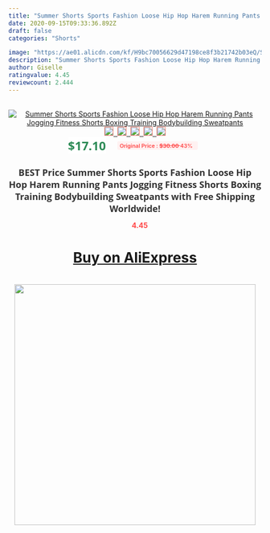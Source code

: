 ```yaml
---
title: "Summer Shorts Sports Fashion Loose Hip Hop Harem Running Pants Jogging Fitness Shorts Boxing Training Bodybuilding Sweatpants"
date: 2020-09-15T09:33:36.892Z
draft: false
categories: "Shorts"

image: "https://ae01.alicdn.com/kf/H9bc70056629d47198ce8f3b21742b03eQ/Summer-Shorts-Sports-Fashion-Loose-Hip-Hop-Harem-Running-Pants-Jogging-Fitness-Shorts-Boxing-Training-Bodybuilding.jpg"
description: "Summer Shorts Sports Fashion Loose Hip Hop Harem Running Pants Jogging Fitness Shorts Boxing Training Bodybuilding Sweatpants"
author: Giselle
ratingvalue: 4.45
reviewcount: 2.444
---
```

<br>
<div style="text-align: center;">
<a href="https://s.click.aliexpress.com/e/_9uphbn" target="_blank" rel="nofollow noopener noreferrer"><img alt="Summer Shorts Sports Fashion Loose Hip Hop Harem Running Pants Jogging Fitness Shorts Boxing Training Bodybuilding Sweatpants" class="magnifier-image" src="https://ae01.alicdn.com/kf/H9bc70056629d47198ce8f3b21742b03eQ/Summer-Shorts-Sports-Fashion-Loose-Hip-Hop-Harem-Running-Pants-Jogging-Fitness-Shorts-Boxing-Training-Bodybuilding.jpg_640x640.jpg">
<br>
<img style="border:1px solid salmon" src="https://ae01.alicdn.com/kf/H9bc70056629d47198ce8f3b21742b03eQ/Summer-Shorts-Sports-Fashion-Loose-Hip-Hop-Harem-Running-Pants-Jogging-Fitness-Shorts-Boxing-Training-Bodybuilding.jpg_120x120.jpg">&nbsp;&nbsp;<img style="border:1px solid salmon" src="https://ae01.alicdn.com/kf/H15b39a58f3304e10b6f012ba9ef1b358g/Summer-Shorts-Sports-Fashion-Loose-Hip-Hop-Harem-Running-Pants-Jogging-Fitness-Shorts-Boxing-Training-Bodybuilding.jpg_120x120.jpg">&nbsp;&nbsp;<img style="border:1px solid salmon" src="https://ae01.alicdn.com/kf/H76af09a496c14135bac5b17dd2b60acau/Summer-Shorts-Sports-Fashion-Loose-Hip-Hop-Harem-Running-Pants-Jogging-Fitness-Shorts-Boxing-Training-Bodybuilding.jpg_120x120.jpg">&nbsp;&nbsp;<img style="border:1px solid salmon" src="https://ae01.alicdn.com/kf/Haa098edba75744e39155bd75a1ec1f5ct/Summer-Shorts-Sports-Fashion-Loose-Hip-Hop-Harem-Running-Pants-Jogging-Fitness-Shorts-Boxing-Training-Bodybuilding.jpg_120x120.jpg">&nbsp;&nbsp;<img style="border:1px solid salmon" src="https://ae01.alicdn.com/kf/Haf9fb65c2eb74e48958b0693a391e33cv/Summer-Shorts-Sports-Fashion-Loose-Hip-Hop-Harem-Running-Pants-Jogging-Fitness-Shorts-Boxing-Training-Bodybuilding.jpg_120x120.jpg"></a></div><br0>
<div style="text-align: center;"><span style="background-color: white; border: 0px; box-sizing: border-box; color: seagreen; display: inline-block; font-family: &quot;open sans&quot; , &quot;arial&quot; , &quot;helvetica&quot; , sans-serif , &quot;heiti&quot;; font-size: 24px; font-stretch: inherit; font-weight: 700; line-height: inherit; margin: 0px 10px 0px 0px; padding: 0px; vertical-align: middle;">$17.10 </span>
<span style="background: rgb(255 , 241 , 241); border-radius: 3px; border: 0px; box-sizing: border-box; color: #ff4747; display: inline-block; font-family: inherit; font-size: 12px; font-stretch: inherit; font-style: inherit; font-variant: inherit; font-weight: 600; line-height: inherit; margin: 0px; padding: 2px 5px; transform: scale(0.9); vertical-align: middle;">Original Price : <b style="text-decoration: line-through;">$30.00 </b> 43%&nbsp;&nbsp;</span></div>
<h1 style="color: #333333; display: inline-block; font-family: &quot;open sans&quot; , &quot;arial&quot; , &quot;helvetica&quot; , sans-serif , &quot;heiti&quot;; font-size: 18px; font-stretch: inherit; font-weight: 700; text-align: center;">BEST Price Summer Shorts Sports Fashion Loose Hip Hop Harem Running Pants Jogging Fitness Shorts Boxing Training Bodybuilding Sweatpants with Free Shipping Worldwide!</h1>
<div style="color: #ff4747; text-align: center;">
<img src="https://4.bp.blogspot.com/-M0ZcTcb-5uY/XleCXlxnR4I/AAAAAAAAAEc/OrjgMkXV1oMQFaCRZj5HQwOCBcu3w1FegCPcBGAYYCw/s1600/star.png" style="height: 15px;">&nbsp;<b>4.45</b></div>
<div class="button_cont" align="center"><a class="buynow_a" href="https://s.click.aliexpress.com/e/_9uphbn" target="_blank" rel="nofollow noopener noreferrer"><H1>Buy on AliExpress</H1></a></div><br>
<div class="separator" style="clear: both; text-align: center;">
<img src="https://lh3.googleusercontent.com/-pTy5HemUv9M/XlePHvY0dAI/AAAAAAAAAE4/0nX5iRUoIWY8eMW9Dpxeirr157OZliDIgCLcBGAsYHQ/s1600/badge.gif" width="480">
</div>
